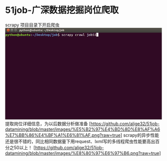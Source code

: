 # 51job-广深数据挖掘岗位爬取
scrapy
项目目录下开启爬虫
![image](https://raw.githubusercontent.com/alige32/51job-datamining/master/images/%E7%88%AC%E8%99%AB%E5%91%BD%E4%BB%A4.png)
提取岗位详细信息，为以后数据分析做准备
[https://github.com/alige32/51job-datamining/blob/master/images/%E5%B2%97%E4%BD%8D%E8%AF%A6%E7%BB%86%E4%BF%A1%E6%81%AF.png?raw=true]
scrapy的异步性能还是很不错的，同比相同数据量下用request、lxml写的多线程爬虫性能要高出百分之50以上！
[https://github.com/alige32/51job-datamining/blob/master/images/%E8%80%97%E6%97%B6.png?raw=true]
